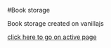 #Book storage

Book storage created on vanillajs

<a href="https://book-storage.netlify.app/">click here to go on active page</a>